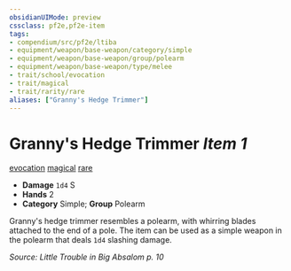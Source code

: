 ```yaml
---
obsidianUIMode: preview
cssclass: pf2e,pf2e-item
tags:
- compendium/src/pf2e/ltiba
- equipment/weapon/base-weapon/category/simple
- equipment/weapon/base-weapon/group/polearm
- equipment/weapon/base-weapon/type/melee 
- trait/school/evocation
- trait/magical
- trait/rarity/rare
aliases: ["Granny's Hedge Trimmer"]
---
```

# Granny's Hedge Trimmer *Item 1*  
[evocation](evocation.md)  [magical](magical.md)  [rare](rare.md)  

- **Damage** `1d4` S
- **Hands** 2
- **Category** Simple; **Group** Polearm 

Granny's hedge trimmer resembles a polearm, with whirring blades attached to the end of a pole. The item can be used as a simple weapon in the polearm that deals `1d4` slashing damage.

*Source: Little Trouble in Big Absalom p. 10*